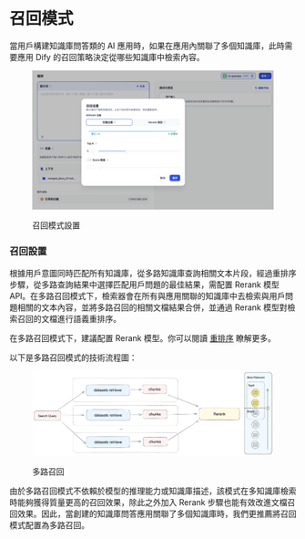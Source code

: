 # 召回模式

當用戶構建知識庫問答類的 AI 應用時，如果在應用內關聯了多個知識庫，此時需要應用 Dify 的召回策略決定從哪些知識庫中檢索內容。

<figure><img src="../../../.gitbook/assets/zh-rag-multiple.png" alt=""><figcaption><p>召回模式設置</p></figcaption></figure>

### 召回設置

根據用戶意圖同時匹配所有知識庫，從多路知識庫查詢相關文本片段，經過重排序步驟，從多路查詢結果中選擇匹配用戶問題的最佳結果，需配置 Rerank 模型 API。在多路召回模式下，檢索器會在所有與應用關聯的知識庫中去檢索與用戶問題相關的文本內容，並將多路召回的相關文檔結果合併，並通過 Rerank 模型對檢索召回的文檔進行語義重排序。

在多路召回模式下，建議配置 Rerank 模型。你可以閱讀 [重排序](https://docs.dify.ai/v/zh-hans/learn-more/extended-reading/retrieval-augment/rerank) 瞭解更多。

以下是多路召回模式的技術流程圖：

<figure><img src="../../../.gitbook/assets/image (134).png" alt=""><figcaption><p>多路召回</p></figcaption></figure>

由於多路召回模式不依賴於模型的推理能力或知識庫描述，該模式在多知識庫檢索時能夠獲得質量更高的召回效果，除此之外加入 Rerank 步驟也能有效改進文檔召回效果。因此，當創建的知識庫問答應用關聯了多個知識庫時，我們更推薦將召回模式配置為多路召回。
